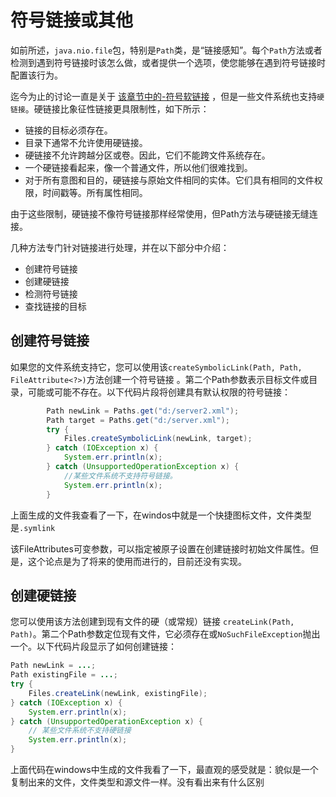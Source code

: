 # 符号链接或其他


如前所述，`java.nio.file`包，特别是`Path`类，是“链接感知”。每个`Path`方法或者检测到遇到符号链接时该怎么做，或者提供一个选项，使您能够在遇到符号链接时配置该行为。

迄今为止的讨论一直是关于 [该章节中的-符号软链接](/content/essential/io/path.md) 
，但是一些文件系统也支持`硬链接`。硬链接比象征性链接更具限制性，如下所示：

* 链接的目标必须存在。
* 目录下通常不允许使用硬链接。
* 硬链接不允许跨越分区或卷。因此，它们不能跨文件系统存在。
* 一个硬链接看起来，像一个普通文件，所以他们很难找到。
* 对于所有意图和目的，硬链接与原始文件相同的实体。它们具有相同的文件权限，时间戳等。所有属性相同。

由于这些限制，硬链接不像符号链接那样经常使用，但Path方法与硬链接无缝连接。

几种方法专门针对链接进行处理，并在以下部分中介绍：

* 创建符号链接
* 创建硬链接
* 检测符号链接
* 查找链接的目标

## 创建符号链接

如果您的文件系统支持它，您可以使用该`createSymbolicLink(Path, Path, FileAttribute<?>)`方法创建一个符号链接 。第二个Path参数表示目标文件或目录，可能或可能不存在。以下代码片段将创建具有默认权限的符号链接：
```java
        Path newLink = Paths.get("d:/server2.xml");
        Path target = Paths.get("d:/server.xml");
        try {
            Files.createSymbolicLink(newLink, target);
        } catch (IOException x) {
            System.err.println(x);
        } catch (UnsupportedOperationException x) {
            //某些文件系统不支持符号链接。
            System.err.println(x);
        }
```
上面生成的文件我查看了一下，在windos中就是一个快捷图标文件，文件类型是`.symlink`

该FileAttributes可变参数，可以指定被原子设置在创建链接时初始文件属性。但是，这个论点是为了将来的使用而进行的，目前还没有实现。

## 创建硬链接

您可以使用该方法创建到现有文件的硬（或常规）链接 `createLink(Path, Path)`。第二个Path参数定位现有文件，它必须存在或`NoSuchFileException`抛出一个。以下代码片段显示了如何创建链接：
```java
Path newLink = ...;
Path existingFile = ...;
try {
    Files.createLink(newLink, existingFile);
} catch (IOException x) {
    System.err.println(x);
} catch (UnsupportedOperationException x) {
    // 某些文件系统不支持硬链接
    System.err.println(x);
}
```

上面代码在windows中生成的文件我看了一下，最直观的感受就是：貌似是一个复制出来的文件，文件类型和源文件一样。没有看出来有什么区别
